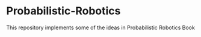 # Probabilistic-Robotics
This repository implements some of the ideas in Probabilistic Robotics Book
